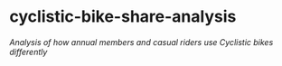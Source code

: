 # cyclistic-bike-share-analysis
###### Analysis of how annual members and casual riders use Cyclistic bikes differently

